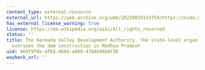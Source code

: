 ```yaml
---
content_type: external-resource
external_url: https://web.archive.org/web/20220819143754/https://nvda.mp.gov.in/
has_external_license_warning: true
license: https://en.wikipedia.org/wiki/All_rights_reserved
status: ''
title: The Narmada Valley Development Authority, the state-level organization that
  oversees the dam construction in Madhya Pradesh
uid: 969f9f0e-dfb8-4b9d-a089-4704b96b6f38
wayback_url: ''
---
```

